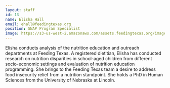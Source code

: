 ```yaml
---
layout: staff
id: 13
name: Elisha Hall
email: ehall@feedingtexas.org
position: SNAP Program Specialist
image: https://s3-us-west-2.amazonaws.com/assets.feedingtexas.org/images/staff/elisha-hall.JPG
---
```

Elisha conducts analysis of the nutrition education and outreach departments at Feeding Texas. A registered dietitian, Elisha has conducted research on nutrition disparities in school-aged children from different socio-economic settings and evaluation of nutrition education programming. She brings to the Feeding Texas team a desire to address food insecurity relief from a nutrition standpoint. She holds a PhD in Human Sciences from the University of Nebraska at Lincoln.
